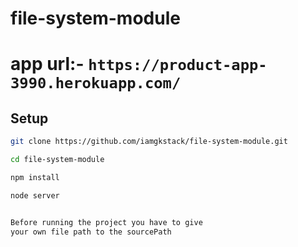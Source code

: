 # file-system-module

# app url:- ```https://product-app-3990.herokuapp.com/``` 

## Setup
```bash
git clone https://github.com/iamgkstack/file-system-module.git

cd file-system-module

npm install

node server


Before running the project you have to give 
your own file path to the sourcePath
```
